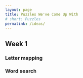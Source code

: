 ```yaml
---
layout: page
title: Puzzles We've Come Up With
# short: Puzzles
permalink: /ideas/
---
```


## Week 1

### Letter mapping

### Word search
